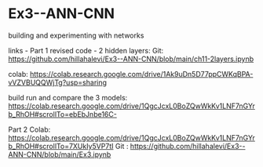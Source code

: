 # Ex3--ANN-CNN
building and experimenting with networks

links - 
Part 1
revised code - 2 hidden layers:
Git: https://github.com/hillahalevi/Ex3--ANN-CNN/blob/main/ch11-2layers.ipynb

colab: https://colab.research.google.com/drive/1Ak9uDn5D77ppCWKqBPA-vVZVBUQQWjTg?usp=sharing

build run and compare the 3 models: https://colab.research.google.com/drive/1QgcJcxL0BoZQwWkKv1LNF7nGYrb_RhOH#scrollTo=ebEbJnbe16C-


Part 2
Colab: https://colab.research.google.com/drive/1QgcJcxL0BoZQwWkKv1LNF7nGYrb_RhOH#scrollTo=7XUkIy5VP7tI
Git : https://github.com/hillahalevi/Ex3--ANN-CNN/blob/main/Ex3.ipynb
 
